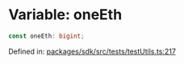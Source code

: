 # Variable: oneEth

```ts
const oneEth: bigint;
```

Defined in: [packages/sdk/src/tests/testUtils.ts:217](https://github.com/towns-protocol/towns/blob/0db1fd0ac7258e8db8cedfb6183e8eade8284fa1/packages/sdk/src/tests/testUtils.ts#L217)

